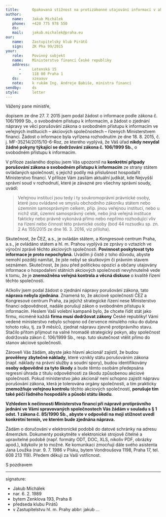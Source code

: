 ```yaml
---
title:      Opakovaná stížnost na protizákonné utajování informací v akciových společnostech ovládaných státem a spravovaných Ministerstvem financí
author:
   name:    Jakub Michálek
   phone:   +420 775 978 550
   ds:      
   mail:    jakub.michalek@praha.eu
our:
   name:    Zastupitelský klub Pirátů
   sign:    ZK Pha 99/2015
your:
   role:    Povinný subjekt
   name:    Ministerstvo financí České republiky
   address:
      -     Letenská 15
      -     118 00 Praha 1
   ds:      xzeaauv
   note:    k rukám Ing. Andreje Babiše, ministra financí
sendby:     ds
style:      letter
---
```


Vážený pane ministře,

dopisem ze dne 27. 7. 2015 jsem podal žádost o informace podle zákona č. 106/1999 Sb., o svobodném přístupu k informacím, a žádost o zjednání nápravy ve věci porušování zákona o svobodném přístupu k informacím ve veřejných institucích – akciových společnostech – řízených Ministerstvem financí. Žádost o informace byla vyřízena rozhodnutím ze dne 18. 8. 2015, č. j. MF-35214/2015/10-6-Roz, ze kterého vyplývá, že Váš úřad **nikdy nevydal žádné pokyny týkající se dodržování zákona č. 106/1999 Sb.**, o svobodném přístupu k informacím.

V příloze zaslaného dopisu jsem Vás upozornil na **konkrétní případy porušování zákona o svobodném přístupu k informacím** ze strany státem ovládaných společností, s jejichž podíly má příslušnost hospodařit Ministerstvo financí. V příloze Vám zasílám aktuální judikát, kde Nejvyšší správní soud v rozhodnutí, které je závazné pro všechny správní soudy, uvádí:

> Veřejnou institucí jsou tedy i ty soukromoprávní právnické osoby, které jsou ovládané ve smyslu obchodního zákoníku státem nebo územním samosprávným celkem, příp. jinou veřejnou institucí, nebo u nichž stát, územní samosprávný celek, nebo jiná veřejná instituce fakticky nebo právně vykonává přímo nebo nepřímo rozhodující vliv na řízení nebo činnost této právnické osoby (bod 44 rozsudku sp. zn. 2 As 155/2015 ze dne 16. 3. 2016, viz příloha).

Skutečnost, že ČEZ, a.s., je ovládán státem, a Kongresové centrum Praha, a.s., je ovládáno státem a hl. m. Prahou vyplývá ze zprávy o vztazích ve výroční zprávě těchto akciových společností. **Povinnost poskytovat tyto informace je proto nepochybná.** Uvádím ji čistě z toho důvodu, abyste nemohl později namítat, že jste nebyl se skutkovým či právním stavem seznámen. Skutečnost, že jsou před politickou opozicí a občany utajovány informace o hospodaření státních akciových společností nevyhnutelně vede k tomu, že je **znemožněna veřejná kontrola a věcná diskuse** o kvalitě řízení těchto společností.

Ačkoliv jsem podal žádost o zjednání nápravy porušování zákona, tato **náprava nebyla zjednána**. Znamená to, že akciové společnosti ČEZ a Kongresové centrum Praha, za jejichž strategické řízení nese Ministerstvo financí odpovědnost, nadále porušují zákon o svobodném přístupu k informacím. Heslem Vaší volební kampaně bylo, že chcete řídit stát jako firmu, nicméně každá **firma musí dodržovat zákony** České republiky! Vámi vedené ministerstvo nebylo schopno od července minulého roku do dubna tohoto roku, tj. za 9 měsíců, zjednat nápravu zjevně protiprávního stavu. Stačilo přitom přijmout na valné hromadě strategický pokyn, aby společnost dodržovala zákon č. 106/1999 Sb., resp. tuto skutečnost vtělit přímo do stanov akciové společnosti. 

Zároveň Vás žádám, abyste jako hlavní akcionář zajistil, že budou **prověřeny zbytečné náklady**, které vznikly státu porušováním zákona (např. náklady na právní služby a soudní spory), budou identifikovány **osoby odpovědné za tyto škody** a bude těmto osobám předepsána regresní úhrada z titulu odpovědnosti za škodu způsobenou akciové společnosti. Pokud ministerstvo jako akcionář není schopno zajistit nápravu porušování zákona, která je tolerována orgány společnosti, a tím prakticky **znemožňuje veřejnou kontrolu** těchto akciových společností, **porušuje tím také péči řádného hospodáře a působí státu škodu**.

**Vzhledem k nečinnosti Ministerstva financí při nápravě protiprávního jednání ve Vámi spravovaných společnostech Vás žádám v souladu s § 1 odst. 1 zákona č. 85/1990 Sb., abyste v odpovědi na moji stížnost uvedl konkrétní termín, ve kterém bude zjednána náprava.** 

Žádám o doručování v elektronické podobě do datové schránky na adresu 4memzkm. Dokumenty poskytněte v elektronické strojově čitelné a upravitelné podobě (např. formáty ODT, DOC, XLS, nikoliv PDF, obrázky apod.), kdykoliv je to možné. Ke komunikaci zmocňuji dále svého asistenta Jana Loužka (nar. 9. 7. 1986 v Písku, bytem Vondroušova 1198, Praha 17, tel. 608 213 119). Předem děkuji za Vaši vstřícnost. 


S pozdravem

---
signature: 
  - Jakub Michálek
  - nar. 6. 2. 1989
  - bytem Zenklova 193, Praha 8
  - předseda klubu Pirátů 
  - v Zastupitelstvu hl. m. Prahy
abbr:       jakub
...
